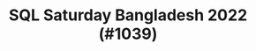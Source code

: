 ---
layout: event
title: "SQL Saturday Bangladesh 2022 (#1039)"
subtitle: ""
tags: ["Bangladesh", "Dhaka", "physical", "2022", "Asia"]
thumb: /assets/img/logos/Just_icon_Color_small.png
comments: false
data: SQLSat1039
testevent: 1
---